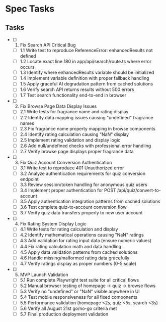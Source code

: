# Spec Tasks

## Tasks

- [ ] 1. Fix Search API Critical Bug
  - [ ] 1.1 Write test to reproduce ReferenceError: enhancedResults not defined
  - [ ] 1.2 Locate exact line 180 in app/api/search/route.ts where error occurs
  - [ ] 1.3 Identify where enhancedResults variable should be initialized
  - [ ] 1.4 Implement variable definition with proper fallback handling
  - [ ] 1.5 Apply graceful AI degradation pattern from cached solutions
  - [ ] 1.6 Verify search API returns results without 500 errors
  - [ ] 1.7 Test search functionality end-to-end in browser

- [ ] 2. Fix Browse Page Data Display Issues
  - [ ] 2.1 Write tests for fragrance name and rating display
  - [ ] 2.2 Identify data mapping issues causing "undefined" fragrance names
  - [ ] 2.3 Fix fragrance name property mapping in browse components
  - [ ] 2.4 Identify rating calculation causing "NaN" display
  - [ ] 2.5 Implement rating validation and display logic
  - [ ] 2.6 Add null/undefined checks with professional error handling
  - [ ] 2.7 Verify browse page displays proper fragrance data

- [ ] 3. Fix Quiz Account Conversion Authentication
  - [ ] 3.1 Write test to reproduce 401 Unauthorized error
  - [ ] 3.2 Analyze authentication requirements for quiz conversion endpoint
  - [ ] 3.3 Review session/token handling for anonymous quiz users
  - [ ] 3.4 Implement proper authentication for POST /api/quiz/convert-to-account
  - [ ] 3.5 Apply authentication integration patterns from cached solutions
  - [ ] 3.6 Test complete quiz-to-account conversion flow
  - [ ] 3.7 Verify quiz data transfers properly to new user account

- [ ] 4. Fix Rating System Display Logic
  - [ ] 4.1 Write tests for rating calculation and display
  - [ ] 4.2 Identify mathematical operations causing "NaN" ratings
  - [ ] 4.3 Add validation for rating input data (ensure numeric values)
  - [ ] 4.4 Fix rating calculation math and data handling
  - [ ] 4.5 Apply data validation patterns from cached solutions
  - [ ] 4.6 Handle missing/malformed rating data gracefully
  - [ ] 4.7 Verify ratings display as proper numbers (0-5 scale)

- [ ] 5. MVP Launch Validation
  - [ ] 5.1 Run complete Playwright test suite for all critical flows
  - [ ] 5.2 Manual browser testing of homepage → quiz → browse flows
  - [ ] 5.3 Verify no "undefined" or "NaN" visible anywhere in UI
  - [ ] 5.4 Test mobile responsiveness for all fixed components
  - [ ] 5.5 Performance validation (homepage <2s, quiz <5s, search <3s)
  - [ ] 5.6 Verify all August 21st go/no-go criteria met
  - [ ] 5.7 Final production deployment validation